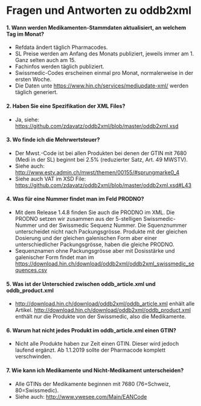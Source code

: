 # Fragen und Antworten zu oddb2xml

#### 1. Wann werden Medikamenten-Stammdaten aktualisiert, an welchem Tag im Monat?
* Refdata ändert täglich Pharmacodes.
* SL Preise werden am Anfang des Monats publiziert, jeweils immer am 1. Ganz selten auch am 15.
* Fachinfos werden täglich publiziert.
* Swissmedic-Codes erscheinen einmal pro Monat, normalerweise in der ersten Woche.
* Die Daten unte https://www.hin.ch/services/mediupdate-xml/ werden täglich generiert.

#### 2. Haben Sie eine Spezifikation der XML Files? 
* Ja, siehe: https://github.com/zdavatz/oddb2xml/blob/master/oddb2xml.xsd

#### 3. Wo finde ich die Mehrwertsteuer?
* Der Mwst.-Code ist bei allen Produkten bei denen der GTIN mit 7680 (Medi in der SL) beginnt bei 2.5% (reduzierter Satz, Art. 49 MWSTV). 
* Siehe auch: http://www.estv.admin.ch/mwst/themen/00155/#sprungmarke0_4
* Siehe auch VAT im XSD File: https://github.com/zdavatz/oddb2xml/blob/master/oddb2xml.xsd#L43

#### 4. Was für eine Nummer findet man im Feld PRODNO?
* Mit dem Release 1.4.8 finden Sie auch die PRODNO im XML. Die PRODNO setzen wir zusammen aus der 5-stelligen Swissmedic-Nummer und der Swissmedic Sequenz Nummer. Die Squenznummer unterscheidet nicht nach Packungsgrösse. Produkte mit der gleichen Dosierung und der gleichen galenischen Form aber einer unterschiedlicher Packungsgrösse, haben die gleiche PRODNO.
* Sequenznamen ohne Packungsgrösse aber mit Dosisstärke und galenischer Form findet man im https://download.hin.ch/download/oddb2xml/oddb2xml_swissmedic_sequences.csv

#### 5. Was ist der Unterschied zwischen oddb_article.xml und oddb_product.xml
* http://download.hin.ch/download/oddb2xml/oddb_article.xml enhält alle Artikel. http://download.hin.ch/download/oddb2xml/oddb_product.xml enthält nur die Produkte von der Swissmedic, also die Medikamente.

#### 6. Warum hat nicht jedes Produkt im oddb_article.xml einen GTIN?
* Nicht alle Produkte haben zur Zeit einen GTIN. Dieser wird jedoch laufend ergänzt. Ab 1.1.2019 sollte der Pharmacode komplett verschwinden.

#### 7. Wie kann ich Medikamente und Nicht-Medikament unterscheiden?
* Alle GTINs der Medikamente beginnen mit 7680 (76=Schweiz, 80=Swissmedic).
* Siehe auch: http://www.ywesee.com/Main/EANCode
